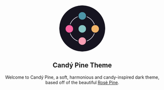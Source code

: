 <p align="center">
    <img src="../assets/candy-pine--icon--rounded.webp" width="150" style="border-radius: 50%" />
    <h2 align="center">Candý Pine Theme</h2>
</p>

<p align="center">Welcome to Candý Pine, a soft, harmonious and candy-inspired dark theme, based off of the beautiful <a href="https://github.com/rose-pine/rose-pine-theme">Rosè Pine</a>.</p>
